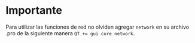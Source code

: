 # Importante
Para utilizar las funciones de red no olviden agregar `network` en su archivo .pro de la siguiente manera `QT += gui core network`.
